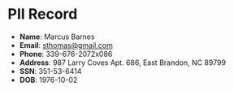 # PII Record
- **Name**: Marcus Barnes
- **Email**: sthomas@gmail.com
- **Phone**: 339-676-2072x086
- **Address**: 987 Larry Coves Apt. 686, East Brandon, NC 89799
- **SSN**: 351-53-6414
- **DOB**: 1976-10-02
